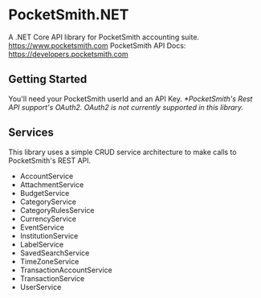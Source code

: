 # PocketSmith.NET
A .NET Core API library for PocketSmith accounting suite. 
https://www.pocketsmith.com
PocketSmith API Docs: https://developers.pocketsmith.com

## Getting Started
You'll need your PocketSmith userId and an API Key.
*\*PocketSmith's Rest API support's OAuth2. OAuth2 is not currently supported in this library.*

## Services
This library uses a simple CRUD service architecture to make calls to PocketSmith's REST API.

- AccountService
- AttachmentService
- BudgetService
- CategoryService
- CategoryRulesService
- CurrencyService
- EventService
- InstitutionService
- LabelService
- SavedSearchService
- TimeZoneService
- TransactionAccountService
- TransactionService
- UserService
